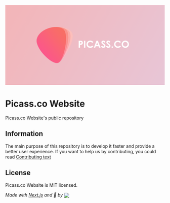 <div align="center">

[![Picassco-Banner](./public/assets/banner.png)](https://picass.co)

</div>

# Picass.co Website

Picass.co Website's public repository

## Information

The main purpose of this repository is to develop it faster and provide a better user experience. If you want to help us by contributing, you could read [Contributing text](./CONTRIBUTING)

## License

Picass.co Website is MIT licensed.

_Made with [Next.js](https://nextjs.org) and 💖 by
[<img src="https://raw.githubusercontent.com/ali-furkqn/ali-furkqn/master/badge.png" width="72" align="center">](https://github.com/ali-furkqn)_